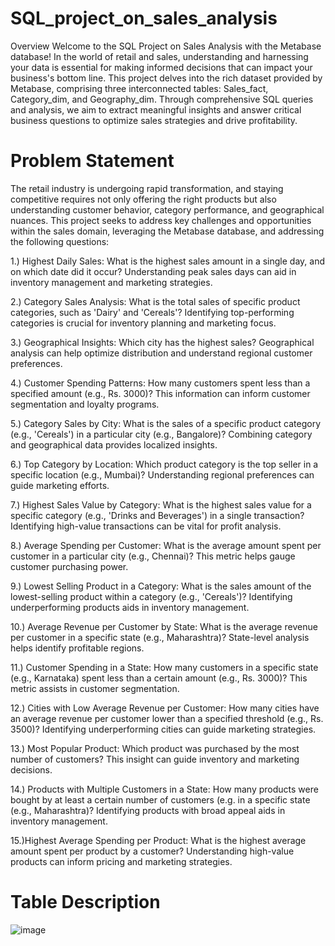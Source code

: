 # SQL_project_on_sales_analysis
Overview
Welcome to the SQL Project on Sales Analysis with the Metabase database! In the world of retail and sales, understanding and harnessing your data is essential for making informed decisions that can impact your business's bottom line. This project delves into the rich dataset provided by Metabase, comprising three interconnected tables: Sales_fact, Category_dim, and Geography_dim. Through comprehensive SQL queries and analysis, we aim to extract meaningful insights and answer critical business questions to optimize sales strategies and drive profitability.

# Problem Statement
The retail industry is undergoing rapid transformation, and staying competitive requires not only offering the right products but also understanding customer behavior, category performance, and geographical nuances. This project seeks to address key challenges and opportunities within the sales domain, leveraging the Metabase database, and addressing the following questions:

1.) Highest Daily Sales: What is the highest sales amount in a single day, and on which date did it occur? Understanding peak sales days can aid in inventory management and marketing strategies.

2.) Category Sales Analysis: What is the total sales of specific product categories, such as 'Dairy' and 'Cereals'? Identifying top-performing categories is crucial for inventory planning and marketing focus.

3.) Geographical Insights: Which city has the highest sales? Geographical analysis can help optimize distribution and understand regional customer preferences.

4.) Customer Spending Patterns: How many customers spent less than a specified amount (e.g., Rs. 3000)? This information can inform customer segmentation and loyalty programs.

5.) Category Sales by City: What is the sales of a specific product category (e.g., 'Cereals') in a particular city (e.g., Bangalore)? Combining category and geographical data provides localized insights.

6.) Top Category by Location: Which product category is the top seller in a specific location (e.g., Mumbai)? Understanding regional preferences can guide marketing efforts.

7.) Highest Sales Value by Category: What is the highest sales value for a specific category (e.g., 'Drinks and Beverages') in a single transaction? Identifying high-value transactions can be vital for profit analysis.

8.) Average Spending per Customer: What is the average amount spent per customer in a particular city (e.g., Chennai)? This metric helps gauge customer purchasing power.

9.) Lowest Selling Product in a Category: What is the sales amount of the lowest-selling product within a category (e.g., 'Cereals')? Identifying underperforming products aids in inventory management.

10.) Average Revenue per Customer by State: What is the average revenue per customer in a specific state (e.g., Maharashtra)? State-level analysis helps identify profitable regions.

11.) Customer Spending in a State: How many customers in a specific state (e.g., Karnataka) spent less than a certain amount (e.g., Rs. 3000)? This metric assists in customer segmentation.

12.) Cities with Low Average Revenue per Customer: How many cities have an average revenue per customer lower than a specified threshold (e.g., Rs. 3500)? Identifying underperforming cities can guide marketing strategies.

13.) Most Popular Product: Which product was purchased by the most number of customers? This insight can guide inventory and marketing decisions.

14.) Products with Multiple Customers in a State: How many products were bought by at least a certain number of customers (e.g. in a specific state (e.g., Maharashtra)? Identifying products with broad appeal aids in inventory management.

15.)Highest Average Spending per Product: What is the highest average amount spent per product by a customer? Understanding high-value products can inform pricing and marketing strategies.

# Table Description
![image](https://github.com/ManikantaBN/SQL_project_on_sales_analysis/assets/141845485/8b63433b-9312-4e4e-b715-125854e6425e)
